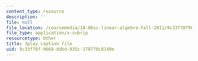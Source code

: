 ```yaml
---
content_type: resource
description: ''
file: null
file_location: /coursemedia/18-06sc-linear-algebra-fall-2011/9c33f78f9668ddbd935c178778c8140e_yjBerM5jWsc.srt
file_type: application/x-subrip
resourcetype: Other
title: 3play caption file
uid: 9c33f78f-9668-ddbd-935c-178778c8140e
---
```

